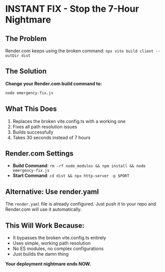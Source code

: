 # INSTANT FIX - Stop the 7-Hour Nightmare

## The Problem
Render.com keeps using the broken command: `npx vite build client --outDir dist`

## The Solution
**Change your Render.com build command to:**

```bash
node emergency-fix.js
```

## What This Does
1. Replaces the broken vite.config.ts with a working one
2. Fixes all path resolution issues
3. Builds successfully
4. Takes 30 seconds instead of 7 hours

## Render.com Settings
- **Build Command**: `rm -rf node_modules && npm install && node emergency-fix.js`
- **Start Command**: `cd dist && npx http-server -p $PORT`

## Alternative: Use render.yaml
The `render.yaml` file is already configured. Just push it to your repo and Render.com will use it automatically.

## This Will Work Because:
- It bypasses the broken vite.config.ts entirely
- Uses simple, working path resolution
- No ES modules, no complex configurations
- Just builds the damn thing

**Your deployment nightmare ends NOW.**